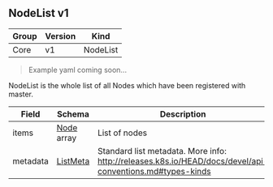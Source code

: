 ## NodeList v1

Group        | Version     | Kind
------------ | ---------- | -----------
Core | v1 | NodeList

> Example yaml coming soon...



NodeList is the whole list of all Nodes which have been registered with master.



Field        | Schema     | Description
------------ | ---------- | -----------
items | [Node](#node-v1) array | List of nodes
metadata | [ListMeta](#listmeta-unversioned) | Standard list metadata. More info: http://releases.k8s.io/HEAD/docs/devel/api-conventions.md#types-kinds

